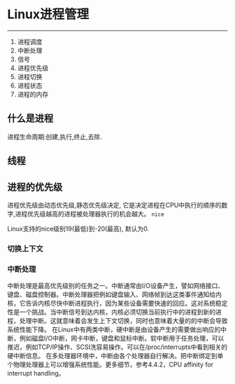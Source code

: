 #  Linux进程管理
---

1. 进程调度
2. 中断处理
3. 信号
4. 进程优先级
5. 进程切换
6. 进程状态
7. 进程的内存

## 什么是进程

进程生命周期:创建,执行,终止,去除.

## 线程


## 进程的优先级
进程优先级由动态优先级,静态优先级决定, 它是决定进程在CPU中执行的顺序的数字,进程优先级越高的进程被处理器执行的机会越大。
`nice`

Linux支持的nice级别19(最低)到-20(最高), 默认为0.

### 切换上下文

### 中断处理
中断处理是最高优先级别的任务之一。中断通常由I/O设备产生，譬如网络接口、键盘、磁盘控制器。中断处理器把例如键盘输入、网络帧到达这类事件通知给内核，它告诉内核尽快中断进程执行，因为某些设备需要快速的回应。这对系统稳定性是一个挑战。当中断信号到达内核，内核必须切换当前执行中的进程到新的进程，处理中断。这就意味着会发生上下文切换，同时也意味着大量的的中断会导致系统性能下降。
在Linux中有两类中断，硬中断是由设备产生的需要做出响应的中断，例如磁盘I/O中断，网卡中断，键盘和鼠标中断。软中断用于任务处理，可以推迟，例如TCP/IP操作、SCSI洗容易操作。可以在/proc/interrupts中看到相关的硬中断信息。
在多处理器环境中，中断由各个处理器自行解决。把中断绑定到单个物理处理器上可以增强系统性能。更多细节，参考4.4.2，CPU affinity for interrupt handling。
